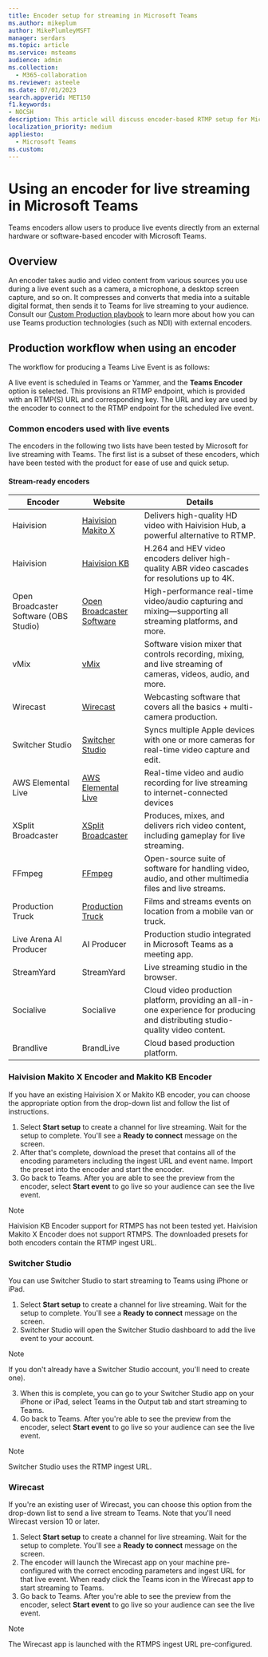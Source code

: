 ```yaml
---
title: Encoder setup for streaming in Microsoft Teams
ms.author: mikeplum
author: MikePlumleyMSFT
manager: serdars
ms.topic: article
ms.service: msteams
audience: admin
ms.collection: 
  - M365-collaboration
ms.reviewer: asteele
ms.date: 07/01/2023
search.appverid: MET150
f1.keywords:
- NOCSH
description: This article will discuss encoder-based RTMP setup for Microsoft Teams streaming events.
localization_priority: medium
appliesto: 
  - Microsoft Teams
ms.custom:
---
```


# Using an encoder for live streaming in Microsoft Teams

Teams encoders allow users to produce live events directly from an external hardware or software-based encoder with Microsoft Teams.

## Overview

An encoder takes audio and video content from various sources you use during a live event such as a camera, a microphone, a desktop screen capture, and so on. It compresses and converts that media into a suitable digital format, then sends it to Teams for live streaming to your audience. Consult our [Custom Production playbook](https://aka.ms/CustomProductionVEP) to learn more about how you can use Teams production technologies (such as NDI) with external encoders.

## Production workflow when using an encoder

The workflow for producing a Teams Live Event is as follows:

A live event is scheduled in Teams or Yammer, and the **Teams Encoder** option is selected. This provisions an RTMP endpoint, which is provided with an RTMP(S) URL and corresponding key. The URL and key are used by the encoder to connect to the RTMP endpoint for the scheduled live event.

### Common encoders used with live events

The encoders in the following two lists have been tested by Microsoft for live streaming with Teams. The first list is a subset of these encoders, which have been tested with the product for ease of use and quick setup.

#### Stream-ready encoders

|Encoder                                |Website  |Details  |
|---------------------------------------|---------|---------|
|Haivision                              |[Haivision Makito X](https://www.haivision.com/microsoft/stream) |Delivers high-quality HD video with Haivision Hub, a powerful alternative to RTMP. |
|Haivision                              |[Haivision KB](https://www.haivision.com/microsoft/stream) |H.264 and HEV video encoders deliver high-quality ABR video cascades for resolutions up to 4K. |
|Open Broadcaster Software (OBS Studio) |[Open Broadcaster Software](https://obsproject.com/) |High-performance real-time video/audio capturing and mixing—supporting all streaming platforms, and more. |
|vMix                                   |[vMix](https://www.vmix.com/) |Software vision mixer that controls recording, mixing, and live streaming of cameras, videos, audio, and more. |
|Wirecast                               |[Wirecast](https://www.telestream.net/wirecast) |Webcasting software that covers all the basics + multi-camera production. |
|Switcher Studio                        |[Switcher Studio](https://www.switcherstudio.com/microsoft-stream) |Syncs multiple Apple devices with one or more cameras for real-time video capture and edit. |
|AWS Elemental Live                     |[AWS Elemental Live](https://www.elemental.com/products/aws-elemental-appliances-software/#elemental-live) |Real-time video and audio recording for live streaming to internet-connected devices |
|XSplit Broadcaster                     |[XSplit Broadcaster](https://www.xsplit.com/) |Produces, mixes, and delivers rich video content, including gameplay for live streaming. |
|FFmpeg                                 |[FFmpeg](https://ffmpeg.org/) |Open-source suite of software for handling video, audio, and other multimedia files and live streams. |
|Production Truck          |[Production Truck](https://www.blueframetech.com/productiontruck) |Films and streams events on location from a mobile van or truck. |
|Live Arena AI Producer                 |AI Producer |Production studio integrated in Microsoft Teams as a meeting app.|
|StreamYard                             |StreamYard |Live streaming studio in the browser.|
|Socialive                              |Socialive |Cloud video production platform, providing an all-in-one experience for producing and distributing studio-quality video content.|
|Brandlive                              |BrandLive |Cloud based production platform.|

### Haivision Makito X Encoder and Makito KB Encoder

If you have an existing Haivision X or Makito KB encoder, you can choose the appropriate option from the drop-down list and follow the list of instructions.

1. Select **Start setup** to create a channel for live streaming. Wait for the setup to complete. You'll see a **Ready to connect** message on the screen.
1. After that's complete, download the preset that contains all of the encoding parameters including the ingest URL and event name. Import the preset into the encoder and start the encoder.
1. Go back to Teams. After you are able to see the preview from the encoder, select **Start event** to go live so your audience can see the live event.

> [!NOTE]
> Haivision KB Encoder support for RTMPS has not been tested yet. Haivision Makito X Encoder does not support RTMPS. The downloaded presets for both encoders contain the RTMP ingest URL.

### Switcher Studio

You can use Switcher Studio to start streaming to Teams using iPhone or iPad.

1. Select **Start setup** to create a channel for live streaming. Wait for the setup to complete. You'll see a **Ready to connect** message on the screen.
2. Switcher Studio will open the Switcher Studio dashboard to add the live event to your account.

> [!NOTE]
> If you don't already have a Switcher Studio account, you'll need to create one).

3. When this is complete, you can go to your Switcher Studio app on your iPhone or iPad, select Teams in the Output tab and start streaming to Teams.
4. Go back to Teams. After you're able to see the preview from the encoder, select **Start event** to go live so your audience can see the live event.

> [!NOTE]
> Switcher Studio uses the RTMP ingest URL.

### Wirecast

If you're an existing user of Wirecast, you can choose this option from the drop-down list to send a live stream to Teams. Note that you'll need Wirecast version 10 or later.

1. Select **Start setup** to create a channel for live streaming. Wait for the setup to complete. You'll see a **Ready to connect** message on the screen.
1. The encoder will launch the Wirecast app on your machine pre-configured with the correct encoding parameters and ingest URL for that live event. When ready click the Teams icon in the Wirecast app to start streaming to Teams.
1. Go back to Teams. After you're able to see the preview from the encoder, select **Start event** to go live so your audience can see the live event.

> [!NOTE]
> The Wirecast app is launched with the RTMPS ingest URL pre-configured.
